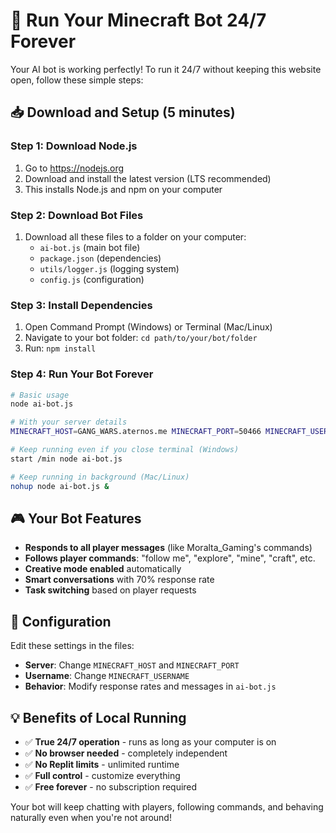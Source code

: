 # 🤖 Run Your Minecraft Bot 24/7 Forever

Your AI bot is working perfectly! To run it 24/7 without keeping this website open, follow these simple steps:

## 📥 Download and Setup (5 minutes)

### Step 1: Download Node.js
1. Go to https://nodejs.org
2. Download and install the latest version (LTS recommended)
3. This installs Node.js and npm on your computer

### Step 2: Download Bot Files
1. Download all these files to a folder on your computer:
   - `ai-bot.js` (main bot file)
   - `package.json` (dependencies)
   - `utils/logger.js` (logging system)
   - `config.js` (configuration)

### Step 3: Install Dependencies
1. Open Command Prompt (Windows) or Terminal (Mac/Linux)
2. Navigate to your bot folder: `cd path/to/your/bot/folder`
3. Run: `npm install`

### Step 4: Run Your Bot Forever
```bash
# Basic usage
node ai-bot.js

# With your server details
MINECRAFT_HOST=GANG_WARS.aternos.me MINECRAFT_PORT=50466 MINECRAFT_USERNAME=AIPlayer node ai-bot.js

# Keep running even if you close terminal (Windows)
start /min node ai-bot.js

# Keep running in background (Mac/Linux)
nohup node ai-bot.js &
```

## 🎮 Your Bot Features
- **Responds to all player messages** (like Moralta_Gaming's commands)
- **Follows player commands**: "follow me", "explore", "mine", "craft", etc.
- **Creative mode enabled** automatically
- **Smart conversations** with 70% response rate
- **Task switching** based on player requests

## 🔧 Configuration
Edit these settings in the files:
- **Server**: Change `MINECRAFT_HOST` and `MINECRAFT_PORT`
- **Username**: Change `MINECRAFT_USERNAME`
- **Behavior**: Modify response rates and messages in `ai-bot.js`

## 💡 Benefits of Local Running
- ✅ **True 24/7 operation** - runs as long as your computer is on
- ✅ **No browser needed** - completely independent
- ✅ **No Replit limits** - unlimited runtime
- ✅ **Full control** - customize everything
- ✅ **Free forever** - no subscription required

Your bot will keep chatting with players, following commands, and behaving naturally even when you're not around!